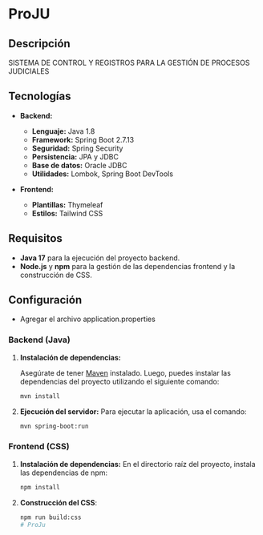 # ProJU

## Descripción
SISTEMA DE CONTROL Y REGISTROS PARA LA GESTIÓN DE PROCESOS JUDICIALES
## Tecnologías

- **Backend:**
    - **Lenguaje:** Java 1.8
    - **Framework:** Spring Boot 2.7.13
    - **Seguridad:** Spring Security
    - **Persistencia:** JPA y JDBC
    - **Base de datos:** Oracle JDBC
    - **Utilidades:** Lombok, Spring Boot DevTools

- **Frontend:**
    - **Plantillas:** Thymeleaf
    - **Estilos:** Tailwind CSS


## Requisitos

- **Java 17** para la ejecución del proyecto backend.
- **Node.js** y **npm** para la gestión de las dependencias frontend y la construcción de CSS.

## Configuración
- Agregar el archivo application.properties
### Backend (Java)

1. **Instalación de dependencias:**

   Asegúrate de tener [Maven](https://maven.apache.org/) instalado. Luego, puedes instalar las dependencias del proyecto utilizando el siguiente comando:

   ```sh
   mvn install

2. **Ejecución del servidor:**
    Para ejecutar la aplicación, usa el comando:
    ```sh
   mvn spring-boot:run

### Frontend (CSS)

1. **Instalación de dependencias:**
    En el directorio raíz del proyecto, instala las dependencias de npm:
    ```bash
    npm install
2. **Construcción del CSS**:
    ```bash
   npm run build:css
   # ProJu

